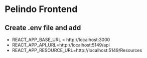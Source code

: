 # Pelindo Frontend

## Create .env file and add

- REACT_APP_BASE_URL = http://localhost:3000
- REACT_APP_API_URL=http://localhost:5149/api
- REACT_APP_RESOURCE_URL=http://localhost:5149/Resources
